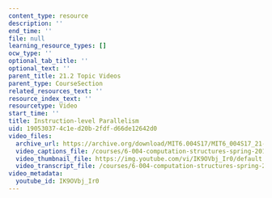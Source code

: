 ```yaml
---
content_type: resource
description: ''
end_time: ''
file: null
learning_resource_types: []
ocw_type: ''
optional_tab_title: ''
optional_text: ''
parent_title: 21.2 Topic Videos
parent_type: CourseSection
related_resources_text: ''
resource_index_text: ''
resourcetype: Video
start_time: ''
title: Instruction-level Parallelism
uid: 19053037-4c1e-d20b-2fdf-d66de12642d0
video_files:
  archive_url: https://archive.org/download/MIT6.004S17/MIT6_004S17_21-02-01_300k.mp4
  video_captions_file: /courses/6-004-computation-structures-spring-2017/47031e6003a45a97b2745f281b1772eb_IK9OVbj_Ir0.vtt
  video_thumbnail_file: https://img.youtube.com/vi/IK9OVbj_Ir0/default.jpg
  video_transcript_file: /courses/6-004-computation-structures-spring-2017/5376a680d627c1368566a30ba47fecc5_IK9OVbj_Ir0.pdf
video_metadata:
  youtube_id: IK9OVbj_Ir0
---
```

